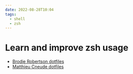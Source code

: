 ```yaml
---
date: 2022-08-28T10:04
tags:
  - shell
  - zsh
---
```


# Learn and improve **zsh** usage

- [Brodie Robertson dotfiles](https://github.com/BrodieRobertson/dotfiles/blob/master/.zshrc)
- [Matthieu Cneude dotfiles](https://github.com/Phantas0s/.dotfiles/tree/master/zsh)

